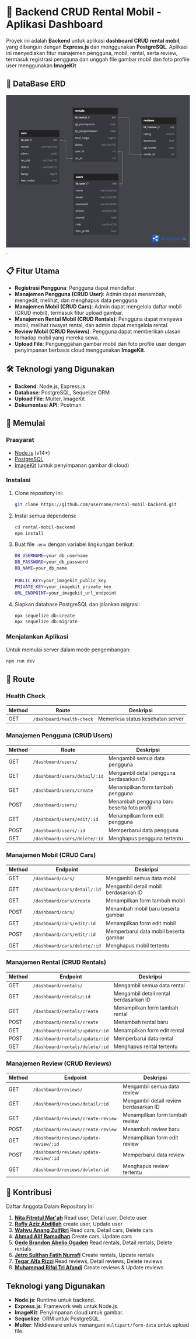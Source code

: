# 🚗 Backend CRUD Rental Mobil - Aplikasi Dashboard

Proyek ini adalah **Backend** untuk aplikasi **dashboard CRUD rental mobil**, yang dibangun dengan **Express.js** dan menggunakan **PostgreSQL**. Aplikasi ini menyediakan fitur manajemen pengguna, mobil, rental, serta review, termasuk registrasi pengguna dan unggah file gambar mobil dan foto profile user menggunakan **ImageKit**

## 📄 DataBase ERD
![Deskripsi gambar](./public/images/CarsRentals.png).

## 📋 Fitur Utama

- **Registrasi Pengguna**: Pengguna dapat mendaftar.
- **Manajemen Pengguna (CRUD User)**: Admin dapat menambah, mengedit, melihat, dan menghapus data pengguna.
- **Manajemen Mobil (CRUD Cars)**: Admin dapat mengelola daftar mobil (CRUD mobil), termasuk fitur upload gambar.
- **Manajemen Rental Mobil (CRUD Rentals)**: Pengguna dapat menyewa mobil, melihat riwayat rental, dan admin dapat mengelola rental.
- **Review Mobil (CRUD Reviews)**: Pengguna dapat memberikan ulasan terhadap mobil yang mereka sewa.
- **Upload File**: Pengunggahan gambar mobil dan foto profile user dengan penyimpanan berbasis cloud menggunakan **ImageKit**.

## 🛠️ Teknologi yang Digunakan

- **Backend**: Node.js, Express.js
- **Database**: PostgreSQL, Sequelize ORM
- **Upload File**: Multer, ImageKit
- **Dokumentasi API**: Postman

## 🚀 Memulai

### Prasyarat

- [Node.js](https://nodejs.org/) (v14+)
- [PostgreSQL](https://www.postgresql.org/)
- [ImageKit](https://imagekit.io/) (untuk penyimpanan gambar di cloud)

### Instalasi

1. Clone repository ini:

   ```bash
   git clone https://github.com/username/rental-mobil-backend.git
   ```

2. Instal semua dependensi:

   ```bash
   cd rental-mobil-backend
   npm install
   ```

3. Buat file `.env` dengan variabel lingkungan berikut:

   ```bash
   DB_USERNAME=your_db_username
   DB_PASSWORD=your_db_password
   DB_NAME=your_db_name

   PUBLIC_KEY=your_imagekit_public_key
   PRIVATE_KEY=your_imagekit_private_key
   URL_ENDPOINT=your_imagekit_url_endpoint
   ```

4. Siapkan database PostgreSQL dan jalankan migrasi:

   ```bash
   npx sequelize db:create
   npx sequelize db:migrate
   ```

### Menjalankan Aplikasi

Untuk memulai server dalam mode pengembangan:

```bash
npm run dev
```

## 📂 Route

### Health Check

| Method | Route                           | Deskripsi                          |
|--------|---------------------------------|------------------------------------|
| GET    | `/dashboard/health-check`       | Memeriksa status kesehatan server  |

### Manajemen Pengguna (CRUD Users)

| Method | Route                                     | Deskripsi                          |
|--------|-------------------------------------------|------------------------------------|
| GET    | `/dashboard/users/`                      | Mengambil semua data pengguna      |
| GET    | `/dashboard/users/detail/:id`            | Mengambil detail pengguna berdasarkan ID |
| GET    | `/dashboard/users/create`                | Menampilkan form tambah pengguna   |
| POST   | `/dashboard/users/`                      | Menambah pengguna baru beserta foto profil |
| GET    | `/dashboard/users/edit/:id`              | Menampilkan form edit pengguna     |
| POST   | `/dashboard/users/:id`                   | Memperbarui data pengguna          |
| GET    | `/dashboard/users/delete/:id`            | Menghapus pengguna tertentu        |

### Manajemen Mobil (CRUD Cars)

| Method | Endpoint                                 | Deskripsi                          |
|--------|-------------------------------------------|------------------------------------|
| GET    | `/dashboard/cars/`                       | Mengambil semua data mobil         |
| GET    | `/dashboard/cars/detail/:id`             | Mengambil detail mobil berdasarkan ID |
| GET    | `/dashboard/cars/create`                 | Menampilkan form tambah mobil      |
| POST   | `/dashboard/cars/`                       | Menambah mobil baru beserta gambar |
| GET    | `/dashboard/cars/edit/:id`               | Menampilkan form edit mobil        |
| POST   | `/dashboard/cars/edit/:id`               | Memperbarui data mobil beserta gambar |
| GET    | `/dashboard/cars/delete/:id`             | Menghapus mobil tertentu           |

### Manajemen Rental (CRUD Rentals)

| Method | Endpoint                                 | Deskripsi                          |
|--------|-------------------------------------------|------------------------------------|
| GET    | `/dashboard/rentals/`                    | Mengambil semua data rental        |
| GET    | `/dashboard/rentals/:id`                 | Mengambil detail rental berdasarkan ID |
| GET    | `/dashboard/rentals/create`              | Menampilkan form tambah rental     |
| POST   | `/dashboard/rentals/create`              | Menambah rental baru               |
| GET    | `/dashboard/rentals/update/:id`          | Menampilkan form edit rental       |
| POST   | `/dashboard/rentals/update/:id`          | Memperbarui data rental            |
| GET    | `/dashboard/rentals/delete/:id`          | Menghapus rental tertentu          |

### Manajemen Review (CRUD Reviews)

| Method | Endpoint                                 | Deskripsi                          |
|--------|-------------------------------------------|------------------------------------|
| GET    | `/dashboard/reviews/`                    | Mengambil semua data review        |
| GET    | `/dashboard/reviews/detail/:id`          | Mengambil detail review berdasarkan ID |
| GET    | `/dashboard/reviews/create-review`       | Menampilkan form tambah review     |
| POST   | `/dashboard/reviews/create-review`       | Menambah review baru               |
| GET    | `/dashboard/reviews/update-review/:id`   | Menampilkan form edit review       |
| POST   | `/dashboard/reviews/update-review/:id`   | Memperbarui data review            |
| GET    | `/dashboard/reviews/delete/:id`          | Menghapus review tertentu          |


## 🤝 Kontribusi

Daftar Anggota Dalam Repository Ini

1. **[Nita Fitrotul Mar'ah](https://github.com/Nitaa1904)** Read user, Detail user, Delete user
2. **[Rafly Aziz Abdillah](https://github.com/raflytch)** create user, Update user
3. **[Wahyu Anang Zulfikri](https://github.com/wahyuanang)** Read cars, Detail cars, Delete cars
4. **[Ahmad Alif Ramadhan](https://github.com/neobitose)** Create cars, Update cars
5. **[Gede Brandon Abelio Ogaden](https://github.com/OddDuckkk)** Read rentals, Detail rentals, Delete rentals 
6. **[Jetro Sulthan Fatih Nurrafi](https://github.com/JetroSulthan)** Create rentals, Update rentals
7. **[Tegar Alfa Rizzi](https://github.com/TegarAlfaR)** Read reviews, Detail reviews, Delete reviews
8. **[Muhammad Rifqi Tri Afandi](https://github.com/RifqiAfandi)** Create reviews & Update reviews

## Teknologi yang Digunakan

- **Node.js**: Runtime untuk backend.
- **Express.js**: Framework web untuk Node.js.
- **ImageKit**: Penyimpanan cloud untuk gambar.
- **Sequelize**: ORM untuk PostgreSQL.
- **Multer**: Middleware untuk menangani `multipart/form-data` untuk upload file.